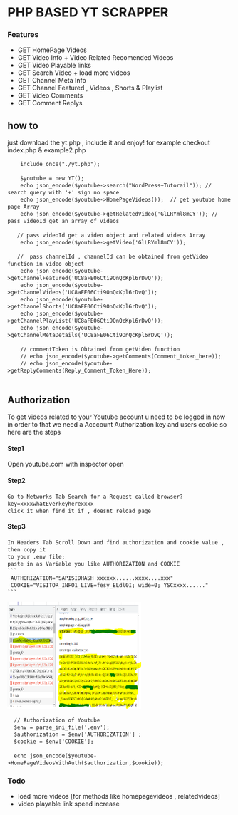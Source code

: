 # PHP BASED YT SCRAPPER

### Features
 - GET HomePage Videos
 - GET Video Info + Video Related Recomended Videos
 - GET Video Playable links
 - GET Search Video + load more videos
 - GET Channel Meta Info
 - GET Channel Featured , Videos , Shorts & Playlist
 - GET Video Comments
 - GET Comment Replys


## how to
 just download the yt.php , include it and enjoy!
 for example checkout index.php & example2.php

```
    include_once("./yt.php");

    $youtube = new YT();      
    echo json_encode($youtube->search("WordPress+Tutorail")); // search query with '+' sign no space
    echo json_encode($youtube->HomePageVideos());  // get youtube home page Array
    echo json_encode($youtube->getRelatedVideo('GlLRYml8mCY')); // pass videoId get an array of videos
  
   // pass videoId get a video object and related videos Array
    echo json_encode($youtube->getVideo('GlLRYml8mCY'));  
  
   //  pass channelId , channelId can be obtained from getVideo function in video object 
    echo json_encode($youtube->getChannelFeatured('UC8aFE06Cti9OnQcKpl6rDvQ'));
    echo json_encode($youtube->getChannelVideos('UC8aFE06Cti9OnQcKpl6rDvQ'));
    echo json_encode($youtube->getChannelShorts('UC8aFE06Cti9OnQcKpl6rDvQ'));
    echo json_encode($youtube->getChannelPlayList('UC8aFE06Cti9OnQcKpl6rDvQ'));
    echo json_encode($youtube->getChannelMetaDetails('UC8aFE06Cti9OnQcKpl6rDvQ'));

    // commentToken is Obtained from getVideo function
    // echo json_encode($youtube->getComments(Comment_token_here));
    // echo json_encode($youtube->getReplyComments(Reply_Comment_Token_Here));


```


## Authorization
  
  To get videos related to your Youtube account u need to be logged in
  now in order to that we need a Acccount Authorization key and users cookie
  so here are the steps

  #### Step1
   Open youtube.com with inspector open

  #### Step2 
    Go to Networks Tab Search for a Request called browser?key=xxxxwhatEverkeyherexxxx
    click it when find it if , doesnt reload page

  #### Step3
    In Headers Tab Scroll Down and find authorization and cookie value , then copy it 
    to your .env file;
    paste in as Variable you like AUTHORIZATION and COOKIE
    ```
     AUTHORIZATION="SAPISIDHASH xxxxxx......xxxx....xxx"
     COOKIE="VISITOR_INFO1_LIVE=fesy_ELdl0I; wide=0; YSCxxxx......"
    ```

 <img  src="HowTogetAuth.PNG" width="300" height="240">   

 ```
   // Authorization of Youtube 
   $env = parse_ini_file('.env');
   $authorization = $env['AUTHORIZATION'] ;
   $cookie = $env['COOKIE'];

   echo json_encode($youtube->HomePageVideosWithAuth($authorization,$cookie));

 ```



### Todo
 - load more videos [for methods like homepagevideos , relatedvideos]
 - video playable link speed increase